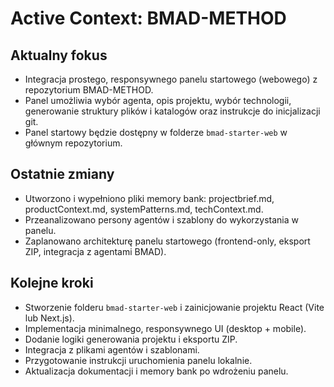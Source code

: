 # Active Context: BMAD-METHOD

## Aktualny fokus
- Integracja prostego, responsywnego panelu startowego (webowego) z repozytorium BMAD-METHOD.
- Panel umożliwia wybór agenta, opis projektu, wybór technologii, generowanie struktury plików i katalogów oraz instrukcje do inicjalizacji git.
- Panel startowy będzie dostępny w folderze `bmad-starter-web` w głównym repozytorium.

## Ostatnie zmiany
- Utworzono i wypełniono pliki memory bank: projectbrief.md, productContext.md, systemPatterns.md, techContext.md.
- Przeanalizowano persony agentów i szablony do wykorzystania w panelu.
- Zaplanowano architekturę panelu startowego (frontend-only, eksport ZIP, integracja z agentami BMAD).

## Kolejne kroki
- Stworzenie folderu `bmad-starter-web` i zainicjowanie projektu React (Vite lub Next.js).
- Implementacja minimalnego, responsywnego UI (desktop + mobile).
- Dodanie logiki generowania projektu i eksportu ZIP.
- Integracja z plikami agentów i szablonami.
- Przygotowanie instrukcji uruchomienia panelu lokalnie.
- Aktualizacja dokumentacji i memory bank po wdrożeniu panelu. 